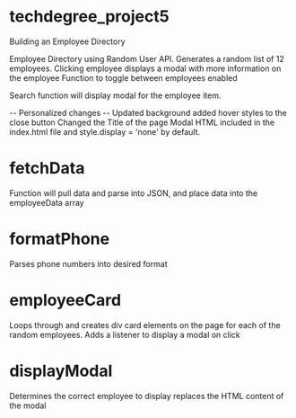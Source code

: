 # techdegree_project5
 Building an Employee Directory

Employee Directory using Random User API.  Generates a random list of 12 employees.
Clicking employee displays a modal with more information on the employee
Function to toggle between employees enabled

Search function will display modal for the employee item.

-- Personalized changes --
Updated background
added hover styles to the close button
Changed the Title of the page
Modal HTML included in the index.html file and style.display = 'none' by default.

# fetchData
Function will pull data and parse into JSON, and place data into the employeeData array

# formatPhone
Parses phone numbers into desired format

# employeeCard
Loops through and creates div card elements on the page for each of the random employees.  Adds a listener to display a modal on click

# displayModal
Determines the correct employee to display replaces the HTML content of the modal